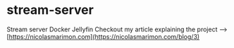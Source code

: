 # stream-server
Stream server Docker Jellyfin
Checkout my article explaining the project --> [https://nicolasmarimon.com](https://nicolasmarimon.com/blog/3)

